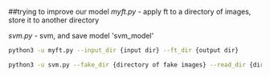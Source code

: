 ##trying to improve our model
*myft.py* - apply ft to a directory of images, store it to another directory 

*svm.py* - svm, and save model 'svm_model'

``` bash
python3 -u myft.py --input_dir {input dir} --ft_dir {output dir}
```

``` bash
python3 -u svm.py --fake_dir {directory of fake images} --read_dir {directory of real images}
```
